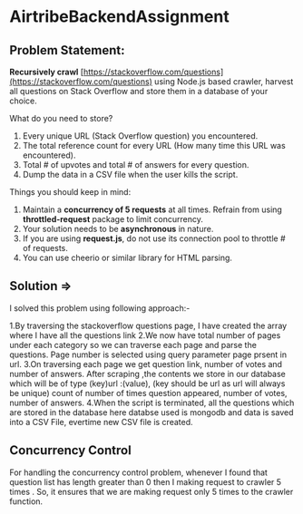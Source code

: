 # AirtribeBackendAssignment
## Problem Statement:
**Recursively crawl** [https://stackoverflow.com/questions](https://stackoverflow.com/questions) using Node.js based crawler, harvest all questions on Stack Overflow and store them in a database of your choice. 

What do you need to store?

1. Every unique URL (Stack Overflow question) you encountered.
2. The total reference count for every URL (How many time this URL was encountered).
3. Total # of upvotes and total # of answers for every question.
4. Dump the data in a CSV file when the user kills the script.

Things you should keep in mind:

1. Maintain a **concurrency of 5 requests** at all times. Refrain from using **throttled-request** package to limit concurrency.
2. Your solution needs to be **asynchronous** in nature.
3. If you are using **request.js**, do not use its connection pool to throttle # of requests. 
4. You can use cheerio or similar library for HTML parsing.

## Solution =>

I solved this problem using following approach:-

1.By traversing the stackoverflow questions page, I have created the array where I have all the questions link
2.We now have total number of pages under each category so we can traverse each page and parse the questions. Page number is selected using query parameter page prsent in url.
3.On traversing each page we get question link, number of votes and number of answers. After scraping ,the contents we store in our database which will be of type (key)url :(value), (key should be url as url will always be unique) count of number of times question appeared, number of votes, number of answers.
4.When the script is terminated, all the questions which are stored in the database here databse used is mongodb and data is saved into a CSV File, evertime new CSV file is created.

## Concurrency Control 

For handling the concurrency control problem, whenever I found that question list has length greater than 0 then I making request to crawler 5 times .
So, it ensures that we are making request only 5 times to the crawler function.
